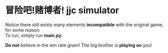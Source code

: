 # 冒险吧!赌博者! jjc simulator  
Notice there still exists many elements **incompatible** with the original game, for some reason.  
To run, simply run **main.py**.  
  
**Do not** believe in the win rate given! The big brother is **playing on** you!  
